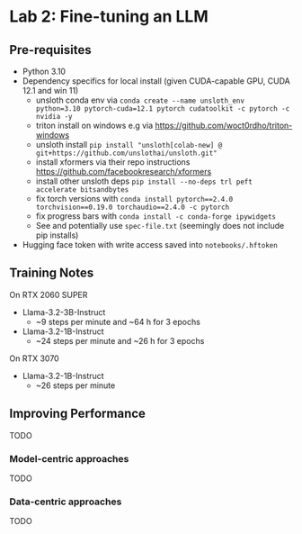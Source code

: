 # Lab 2: Fine-tuning an LLM

## Pre-requisites
- Python 3.10
- Dependency specifics for local install (given CUDA-capable GPU, CUDA 12.1 and win 11)
  - unsloth conda env via `conda create --name unsloth_env python=3.10 pytorch-cuda=12.1 pytorch cudatoolkit -c pytorch -c nvidia -y`
  - triton install on windows e.g via https://github.com/woct0rdho/triton-windows
  - unsloth install `pip install "unsloth[colab-new] @ git+https://github.com/unslothai/unsloth.git"`
  - install xformers via their repo instructions https://github.com/facebookresearch/xformers
  - install other unsloth deps `pip install --no-deps trl peft accelerate bitsandbytes`
  - fix torch versions with `conda install pytorch==2.4.0 torchvision==0.19.0 torchaudio==2.4.0 -c pytorch`
  - fix progress bars with `conda install -c conda-forge ipywidgets`
  - See and potentially use `spec-file.txt` (seemingly does not include pip installs)
- Hugging face token with write access saved into `notebooks/.hftoken`

## Training Notes
On RTX 2060 SUPER
- Llama-3.2-3B-Instruct
  - ~9 steps per minute and ~64 h for 3 epochs
- Llama-3.2-1B-Instruct
  - ~24 steps per minute and ~26 h for 3 epochs

On RTX 3070
- Llama-3.2-1B-Instruct
  - ~26 steps per minute

## Improving Performance
TODO

### Model-centric approaches
TODO

### Data-centric approaches
TODO